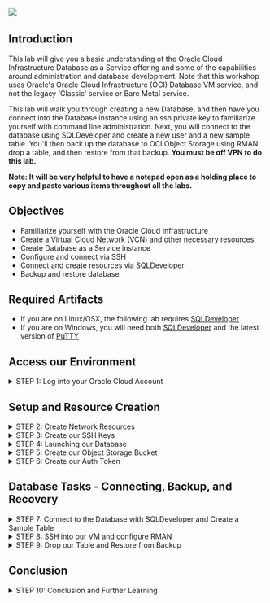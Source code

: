 ![](images/001.png)

## Introduction

This lab will give you a basic understanding of the Oracle Cloud Infrastructure Database as a Service offering and some of the capabilities around administration and database development.  Note that this workshop uses Oracle's Oracle Cloud Infrastructure (OCI) Database VM service, and not the legacy 'Classic' service or Bare Metal service.  

This lab will walk you through creating a new Database, and then have you connect into the Database instance using an ssh private key to familiarize yourself with command line administration. Next, you will connect to the database using SQLDeveloper and create a new user and a new sample table. You'll then back up the database to OCI Object Storage using RMAN, drop a table, and then restore from that backup.  **You must be off VPN to do this lab.**

**Note:  It will be very helpful to have a notepad open as a holding place to copy and paste various items throughout all the labs.** 


## Objectives

-	Familiarize yourself with the Oracle Cloud Infrastructure
-	Create a Virtual Cloud Network (VCN) and other necessary resources
-	Create Database as a Service instance
-   Configure and connect via SSH
-   Connect and create resources via SQLDeveloper
-   Backup and restore database

## Required Artifacts

-   If you are on Linux/OSX, the following lab requires [SQLDeveloper](https://www.oracle.com/technetwork/developer-tools/sql-developer/downloads/index.html)
-   If you are on Windows, you will need both [SQLDeveloper](https://www.oracle.com/technetwork/developer-tools/sql-developer/downloads/index.html) and the latest version of [PuTTY](https://www.putty.org) 


## Access our Environment

<details><summary>STEP 1:  Log into your Oracle Cloud Account</summary>
Navigate to https://cloud.oracle.com and click "Sign In"

![](images/002.png)


Enter the name of the tenancy that you created when you signed up. This information will be included in the welcome email that you received when you signed up if you've forgotten. 

<img src="images/003.png" alt="drawing" width="400"/>

Log in with your credentials.

![](images/004.png)

This page is called the "My Services Dashboard". This is where we can access any of the Oracle Cloud Services, including Oracle Cloud Infrastructure, Oracle Analytics Cloud, Oracle Integration Cloud, etc. Additionally, this page can be used to see billing information and manage your account. We want to create infrastructure resources, so expand the hamburger menu in the top left corner and click on "Database". 

![](images/005.png)

</details>

## Setup and Resource Creation
<details><summary>STEP 2: Create Network Resources</summary>

We are now in the Oracle Cloud Infrastructure (OCI) console. This is the primary dashboard for creating any infrastructure resources, including Virtual Cloud Networks (VCNs), Compute Instances, Database as a Service Instances (DBaaS), Autonomous Databases (ATP/ADW), etc. 

We will be creating an architecture that looks quite similar to the image below (we will *not* be creating a NAT gateway, Dynamic Routing Gateway, or custom Security List). It looks a bit complicated, but it is actually fairly straightforward. 

We need a [network](https://docs.cloud.oracle.com/iaas/Content/Network/Tasks/managingVCNs.htm) to hold all of our resources, and in that network we'll need a subnet to hold our [DBaaS instance](https://docs.cloud.oracle.com/iaas/Content/Database/Concepts/overview.htm). We'll store our backups in [Oracle Cloud Object Storage (OS)](https://docs.cloud.oracle.com/iaas/Content/Object/Concepts/objectstorageoverview.htm), which is a robust and cost-efficient platform for storing unlimited amounts of unstructured data. To communicate with Object Storage, we'll set up a [Service Gateway](https://docs.cloud.oracle.com/iaas/Content/Network/Tasks/servicegateway.htm) on our network to allow traffic between OS and our network.

![](images/006.png) 

In order to create our Database as a Service instance, [we'll first need to set up a Virtual Cloud Network (VCN) to hold our database.](https://docs.cloud.oracle.com/iaas/Content/Database/Tasks/network.htm) Click on the hamburger menu at the top left again and navigate to "Network". 

*Note that as we are now in the OCI console rather than at the "My Services" level, the menu options have changed quite a bit. In order to navigate back to the My Services dashboard, scroll down in the OCI hamburger menu options and select "My Services Dashboard"*

![](images/007.png)


Click on "Create Virtual Cloud Network" and enter details matching the image below. 

![](images/008.png)

**Subnet**

Once created, click on the new network to view the network details. We'll need a subnet to hold our database, so click "Create Subnet" and enter details matching the images below:

![](images/009.png)
![](images/010.png)
![](images/011.png)

Note that we left a few of the options empty. This is fine - these will be assigned to the default choices that were created when we made our VCN.

**Internet Gateway**

Back on the VCN details page for our network, navigate to the "Internet Gateways" option. Click "Create Internet Gateway", and enter details matching the image below:

![](images/012.png)
![](images/013.png)

**Security List**

Naturally, we want to be able to communicate with the database that we're about to create. Network access in OCI is primarily managed by rules in [Security Lists](https://docs.cloud.oracle.com/iaas/Content/Network/Concepts/securitylists.htm). By default there are only a few security rules active (allow Port 22 - SSH traffic and allow ICMP 3 and 4). If we were to attempt to connect to our database with SQLDeveloper before creating a security list rule to allow the traffic (which uses the standard database port - 1521), the connection would fail. 

Here we'll create a security list rule to allow for traffic over port 1521 into our network. Back on the VCN details page for our network, navigate to the "Security Lists" option. Click on the "Default Security List for workshopvcn", and enter details matching the image below:

(*Note: it will not affect us here in this lab, but your instances running Oracle-provided Linux images or Windows images also have firewall rules that control access to the instance. When troubleshooting access to an instance, make sure both the security lists associated with the instance's subnet and the instance's firewall rules are set correctly. This is a very common issue when running network-connected applications on cloud servers.*)

![](images/014.png)
![](images/015.png)

**Service Gateway**

The Oracle Services Network is a conceptual network in Oracle Cloud Infrastructure that is reserved for Oracle services. These services have public IP addresses that can be reached over the internet. However, you can access the Oracle Services Network public IP addresses without the traffic going over the internet. Even though we will be encrypting our backups, this is good for security-minded folks like ourselves who would much rather keep our traffic on secure networks.

Back on the VCN details page for our network, navigate to the "Service Gateways" option. Click on "Create Service Gateway", and enter details matching the image below:

![](images/016.png)
![](images/017.png)

**Route Table**

The last network resource that we'll need to work on is a [Route Table](https://docs.cloud.oracle.com/iaas/Content/Network/Tasks/managingroutetables.htm). VCNs uses virtual route tables to send traffic out of the VCN (for example, to the internet, to your on-premises network, or to a peered VCN). These virtual route tables have rules that look and act like traditional network route rules you might already be familiar with. Each rule specifies a destination CIDR block and the target (the next hop) for any traffic that matches that CIDR. Along with CIDR targets, we can also specifiy a service gateway as our target, which we will be doing here.

![](images/018.png)
![](images/019.png)

</details>

<details><summary>STEP 3:  Create our SSH Keys</summary>

Generate SSH keys to be used later while launching an instance.

#### MAC/LINUX 

1. Generate ssh-keys for your machine if you don’t have one. As long as an id_rsa and id_rsa.pub key pair is present they can be reused. By default these are stored in ~/.ssh folder. Enter the following command if you are using MAC or Linux Desktop:
   
```   
   # ssh-keygen
```

2. Make sure permissions are restricted, sometimes ssh will fail if private keys have permissive permissions.
   
``` 
    # chmod 0700 ~/.ssh  
    # chmod 0600 ~/.ssh/id_rsa  
    # chmod 0644 ~/.ssh/id_rsa.pub
```

#### Windows
1. Download PuTTY (https://www.putty.org)
2. Run PuTTY
3. Select RSA – 2048 and click Generate. Move mouse to generate randomness. You can keep the passphrase blank.
4. Save the private key file as “workshop-ssh.ppk”. 
5. Select all of the text in the public key text box at the top, copy it, paste it to a text file, and save the new file as “workshop-ssh.pub”

![](images/020.png)
![](images/021.png)

</details>

<details><summary>STEP 4:  Launching our Database</summary>

We are now ready to [provision our DBaaS Instance](https://docs.cloud.oracle.com/iaas/Content/Database/Tasks/launchingDB.htm). Click the hamburger menu in the top left again, and select the "Bare Metal, VM and Exadata" option under Database. Once there, press "Launch DB System".

![](images/022.png)
![](images/023.png)

At the Launch DB System page, enter information matching the screenshots below:

![](images/024.png)
![](images/025.png)
![](images/026.png)

It will generally take anywhere from between 30mins to an hour for our database to complete provisioning. In the meantime, we will perform a few more tasks to get our tenancy ready to receive database backups.

</details>

<details><summary>STEP 5: Create our Object Storage Bucket</summary>
Oracle Cloud Infrastructure (OCI) Object Storage (OS) service is the recommended location for Oracle Database backups in the Cloud. Object Storage is an internet-scale, high-performance storage platform that offers reliable and cost-efficient data durability. The Object Storage service can store an unlimited amount of unstructured data of any content type, including analytic data and rich content, like images and videos.

With Object Storage, you can safely and securely store or retrieve data directly from the internet or from within the cloud platform. Object Storage offers multiple management interfaces that let you easily manage storage at scale.

Object Storage is a regional service and is not tied to any specific compute instance. You can access data from anywhere inside or outside the context of the Oracle Cloud Infrastructure.

For this lab, we will be creating a bucket where we will be storing our database's backups. Navigate to the Object storage page from the hamburger menu in the top left, and click "Create Bucket".

![](images/027.png)
![](images/028.png)

Enter details to match the image below. 

![](images/029.png)

When the bucket has been successfully created, it will show up in the list of buckets on the Object Storage page.

![](images/030.png)

*A quick note about security: There are two access levels for Object Storage buckets - [private or public](https://docs.cloud.oracle.com/iaas/Content/Object/Tasks/managingbuckets.htm). Public buckets are publicly available to anyone with the URL (so anyone on the internet). Private buckets can only be seen/managed by OCI users that have been assigned [IAM Policies](https://docs.cloud.oracle.com/iaas/Content/Identity/Concepts/overview.htm) that grant them access to Object Storage buckets. In this case we are administrators, so we already have the necessary access levels.*

*We will be keeping our bucket as private, and using an [auth token](https://docs.cloud.oracle.com/iaas/Content/Identity/Tasks/managingcredentials.htm) to validate access to our bucket when backing up from RMAN.*

</details>

<details><summary>STEP 6: Create our Auth Token</summary>
Auth tokens are Oracle-generated token strings that you can use to authenticate with third-party APIs that do not support Oracle Cloud Infrastructure's signature-based authentication. Each user created in the IAM service automatically has the ability to create, update, and delete their own auth tokens in the Console or the API. An administrator does not need to create a policy to give a user those abilities. Administrators (or anyone with permission to the tenancy) also have the ability to manage auth tokens for other users.

We'll be using our auth token to establish our identity when communicate with OCI via RMAN.

To create our auth token, click on the account logo at the top right of the OCI console, then click on your user account. This will bring you to your own user page.

![](images/031.png)

On your user account page, navigate to "Auth Tokens" in the list of resources on the bottom left, and click "Generate Token". **NOTE: COPY THIS CODE TO A NOTEPAD! IT WILL ONLY BE DISPLAYED ONCE.**

![](images/032.png)

</details>

## Database Tasks - Connecting, Backup, and Recovery
<details><summary>STEP 7: Connect to the Database with SQLDeveloper and Create a Sample Table</summary>

For this step, we'll be connecting to the database both via SQLDeveloper and SSH. Again, if you don't have SQLDeveloper installed, go ahead and grab that [here](https://www.oracle.com/technetwork/developer-tools/sql-developer/downloads/index.html), and if you do not have SSH Keys and PuTTY return to STEP 3. 



In order to connect to our database, we'll need the database node's IP and the service name for the listener. Return to the database details page for our database (hamburger menu -> Bare Metal, VM & Exadata -> click on our database). Click on "Nodes" under resources in the bottom left, and copy the public IP of our database node to the note file you've been using. 

![](images/033.png)

Next, click on "Databases" under resources, and click show on the "Connection String" item. Copy everything after the final forward slash to your your note file. In this case, we'd want "db1_iad1hx.publicsub.corevcn.oracelvcn.com". 

![](images/034.png)


Open up SQLDeveloper, and add a new connection. Enter information to align with the details in the screenshot below, but using the info that you just copied to your note file from the database details page. Note that you need to change the selection from "SID" to "Service name".  

Click "Test" to see if the connection has been set up correctly. You should receive a response saying "Success!". If successful, go ahead an click "Save" and then "Connect".

Once connected, we'll want to create a sample table. Copy and paste the script below into the SQLDeveloper worksheet view, and run the query. You should see output as below. 

**BE SURE TO CLICK COMMIT ONCE YOUR TABLE HAS BEEN CREATED AND LOADED IWTH SAMPLE DATA!**

```
CREATE TABLE customers (customer_id number(10) NOT NULL, customer_name varchar2(50) NOT NULL, city varchar2(50)); 

INSERT ALL 
INTO customers (customer_id, customer_name, city) VALUES  (1, 'Customer1', 'Chicago')
INTO customers (customer_id, customer_name, city) VALUES  (2, 'Customer2', 'Detroit')
INTO customers (customer_id, customer_name, city) VALUES  (3, 'Customer3', 'Los Angeles')
INTO customers (customer_id, customer_name, city) VALUES  (4, 'Customer4', 'New York')
INTO customers (customer_id, customer_name, city) VALUES  (5, 'Customer5', 'Rome')
SELECT * from dual;

select * from customers;
```

![](images/035.png)

**Commit!**
</details>

<details><summary>STEP 8: SSH into our VM and configure RMAN</summary>

To configure RMAN, we'll need to SSH into the virtual machine hosting our DBaaS instance. If you're on Mac/Linux, open up Terminal, and if you're on Windows open up PuTTY (or another SSH client of your choice).

We'll be using the same Public IP address that we used in STEP 7 to establish our SSH connection.

Note that this stage of the workshop is a walkthrough of the instructions [here](https://docs.cloud.oracle.com/iaas/Content/Database/Tasks/backingupOSrman.htm). Check that page for more details.

![](images/036.png)


Once we're connected, we're going to then run a few commands:

1. Switch to the oracle user:

```
sudo su – oracle
```

2. Create a directory to serve as our SBT library:
```
mkdir ~/lib/
```

3. Change to the directory that contains the backup module opc_install.jar file:
```
cd /opt/oracle/oak/pkgrepos/oss/odbcs
```

4. Use the following command syntax to install the backup module:
```
java -jar opc_install.jar -opcId <user_id> -opcPass '<auth_token>' -container <bucket_name> -walletDir ~/hsbtwallet/ -libDir ~/lib/ -configfile ~/config -host https://swiftobjectstorage.<region_name>.oraclecloud.com/v1/<tenant>
```
- <user_id> is your login ID (i.e. abcdefg@xyz.com)
- <auth_token> is the auth token that we just generated (saved on your notepad!)
- <bucket_name> is the name of the bucket that we just created
- <region_name> will be us-ashburn-1 (or us-phoenix-1, depending on the region we're using here)
- <tenant> will be the name of the tenancy we're using

![](images/037.png)

Once the backup module has been installed successfully, it's time to configure RMAN. 

1. Make sure we're using the correct environment variables. oraenv should prompt with for the current db name (db1). If this is accurate, just press enter. Otherwise enter the name of our DB. (See the image below for reference) 
```
. oraenv
```

2. Start up RMAN:
```
rman target /
```

3. Configure RMAN to use the SBT device and point to the config file that was created when you installed the backup module.
```
CONFIGURE CHANNEL DEVICE TYPE 'SBT_TAPE' PARMS 'SBT_LIBRARY=/home/oracle/lib/libopc.so, SBT_PARMS=(OPC_PFILE=/home/oracle/config)';
```
![](images/038.png)

4. Add each of the following configurations options:
```
CONFIGURE DEFAULT DEVICE TYPE TO SBT_TAPE; 
```
```
CONFIGURE BACKUP OPTIMIZATION ON; 
```
```
CONFIGURE CONTROLFILE AUTOBACKUP ON;
```
```
CONFIGURE CONTROLFILE AUTOBACKUP FORMAT FOR DEVICE TYPE SBT_TAPE TO '%F'; 
```
```
CONFIGURE ENCRYPTION FOR DATABASE ON;
```
![](images/039.png)

Finally, it's time to back up our database!

1. Set an encryption password. Note that this parameter is session-specific. If you exit and reopen RMAN, you'll need to set this again.

```
SET ENCRYPTION IDENTIFIED BY "testpassword" ONLY;
```

2. Backup the database!
```
BACKUP INCREMENTAL LEVEL 0 SECTION SIZE 512M DATABASE PLUS ARCHIVELOG
```

![](images/040.png)
</details>

<details><summary>STEP 9: Drop our Table and Restore from Backup</summary>

Once our database has been successfully backed up to Object Storage, we'll want to recover our database to make sure it actually worked!

Return to SQLDeveloper (you will probably have to refresh your connection - click the two blue arrows next to the new connection icon), and query the database for the current SCN using:
```
SELECT current_scn FROM v$database;
```
***Save this SCN in your notepad!! We will need it in a second.***

![](images/041.png)

***Save this SCN in your notepad!! We will need it in a second.***

Once we have our current SCN, we can go ahead and drop the table we created:

```
DROP TABLE customers;

SELECT * FROM customers;
```
![](images/042.png)

After we drop the table, ***commit***!

Finally, return to our command line tool and RMAN.

In RMAN enter:
```
SET DECRYPTION IDENTIFIED BY "testpassword";
```
And then:
```
RUN
{
	SHUTDOWN IMMEDIATE;
	STARTUP MOUNT;
	SET UNTIL SCN <ENTER_YOUR_SCN_HERE>;
	RESTORE DATABASE;
	RECOVER DATABASE;
	ALTER DATABASE OPEN RESETLOGS;
}
```

When the restore + recover is complete, return to SQLDeveloper and query for the table!

<img src="images/043.png" alt="drawing" width="400"/>
<br/>
<img src="images/044.png" alt="drawing" width="400"/>


Success!
</details>

## Conclusion
<details><summary>STEP 10: Conclusion and Further Learning</summary>



[The Oracle Cloud Infrastructure documentation](https://docs.cloud.oracle.com/iaas/Content/Database/Concepts/databaseoverview.htm) is a fantastic source for information about anything OCI. Much of this workshop was pulled from 
</details>